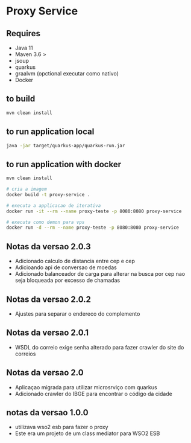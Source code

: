 # Proxy Service

## Requires

* Java 11
* Maven 3.6 >
* jsoup
* quarkus
* graalvm (opctional executar como nativo)
* Docker

## to build

```bash
mvn clean install
```

## to run application local

```bash
java -jar target/quarkus-app/quarkus-run.jar
```

## to run application with docker

```bash
mvn clean install

# cria a imagem
docker build -t proxy-service .

# executa a applicacao de iterativa
docker run -it --rm --name proxy-teste -p 8080:8080 proxy-service

# executa como demon para vps
docker run -d --rm --name proxy-teste -p 8080:8080 proxy-service
```

## Notas da versao 2.0.3

* Adicionado calculo de distancia entre cep e cep
* Adicioando api de conversao de moedas
* Adicionado balanceador de carga para alterar na busca por cep nao seja bloqueada por excesso de chamadas

## Notas da versao 2.0.2

* Ajustes para separar o endereco do complemento

## Notas da versao 2.0.1

* WSDL do correio exige senha alterado para fazer crawler do site do correios

## Notas da versao 2.0

* Aplicaçao migrada para utilizar microsrviço com quarkus
* Adicionado crawler do IBGE para encontrar o código da cidade 

## notas da versao 1.0.0
* utilizava wso2 esb para fazer o proxy
* Este era um projeto de um class mediator para WSO2 ESB